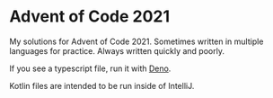 # Advent of Code 2021

My solutions for Advent of Code 2021. Sometimes written in multiple languages for practice. Always written quickly and poorly.

If you see a typescript file, run it with [Deno](https://deno.land/).

Kotlin files are intended to be run inside of IntelliJ.